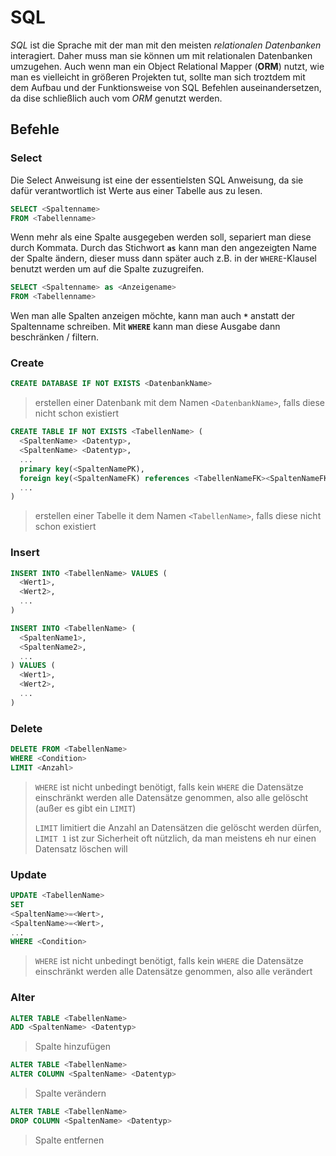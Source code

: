 # SQL

*SQL* ist die Sprache mit der man mit den meisten *relationalen Datenbanken* interagiert. Daher muss man sie können um mit relationalen Datenbanken umzugehen. Auch wenn man ein Object Relational Mapper (**ORM**) nutzt, wie man es vielleicht in größeren Projekten tut, sollte man sich troztdem mit dem Aufbau und der Funktionsweise von SQL Befehlen auseinandersetzen, da dise schließlich auch vom *ORM* genutzt werden.

## Befehle

### Select

Die Select Anweisung ist eine der essentielsten SQL Anweisung, da sie dafür verantwortlich ist Werte aus einer Tabelle aus zu lesen.

```sql
SELECT <Spaltenname>
FROM <Tabellenname>
```

Wenn mehr als eine Spalte ausgegeben werden soll, separiert man diese durch Kommata.
Durch das Stichwort **`as`** kann man den angezeigten Name der Spalte ändern, dieser muss dann später auch z.B. in der `WHERE`-Klausel benutzt werden um auf die Spalte zuzugreifen.

```sql
SELECT <Spaltenname> as <Anzeigename>
FROM <Tabellenname>
```

Wen man alle Spalten anzeigen möchte, kann man auch **`*`** anstatt der Spaltenname schreiben.
Mit **`WHERE`** kann man diese Ausgabe dann beschränken / filtern.

### Create

```sql
CREATE DATABASE IF NOT EXISTS <DatenbankName>
```

> erstellen einer Datenbank mit dem Namen `<DatenbankName>`, falls diese nicht schon existiert


```sql
CREATE TABLE IF NOT EXISTS <TabellenName> (
  <SpaltenName> <Datentyp>,
  <SpaltenName> <Datentyp>,
  ...
  primary key(<SpaltenNamePK),
  foreign key(<SpaltenNameFK) references <TabellenNameFK><SpaltenNameFK>),
  ...
)
```

> erstellen einer Tabelle it dem Namen `<TabellenName>`, falls diese nicht schon existiert

### Insert

```sql
INSERT INTO <TabellenName> VALUES (
  <Wert1>,
  <Wert2>,
  ...
)
```

```sql
INSERT INTO <TabellenName> (
  <SpaltenName1>,
  <SpaltenName2>,
  ...
) VALUES (
  <Wert1>,
  <Wert2>,
  ...
)
```

### Delete

```sql
DELETE FROM <TabellenName>
WHERE <Condition>
LIMIT <Anzahl>
```

> `WHERE` ist nicht unbedingt benötigt, falls kein `WHERE` die Datensätze einschränkt werden alle Datensätze genommen, also alle gelöscht (außer es gibt ein `LIMIT`)
>
> `LIMIT` limitiert die Anzahl an Datensätzen die gelöscht werden dürfen, `LIMIT 1` ist zur Sicherheit oft nützlich, da man meistens eh nur einen Datensatz löschen will

### Update

```sql
UPDATE <TabellenName>
SET
<SpaltenName>=<Wert>,
<SpaltenName>=<Wert>,
...
WHERE <Condition>
```

> `WHERE` ist nicht unbedingt benötigt, falls kein `WHERE` die Datensätze einschränkt werden alle Datensätze genommen, also alle verändert

### Alter

```sql
ALTER TABLE <TabellenName>
ADD <SpaltenName> <Datentyp>
```

> Spalte hinzufügen

```sql
ALTER TABLE <TabellenName>
ALTER COLUMN <SpaltenName> <Datentyp>
```

> Spalte verändern

```sql
ALTER TABLE <TabellenName>
DROP COLUMN <SpaltenName> <Datentyp>
```

> Spalte entfernen
